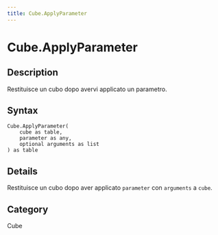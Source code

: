 ```yaml
---
title: Cube.ApplyParameter
---
```


# Cube.ApplyParameter


## Description

Restituisce un cubo dopo avervi applicato un parametro.


## Syntax

```powerquery
Cube.ApplyParameter(
    cube as table,
    parameter as any,
    optional arguments as list
) as table
```


## Details

Restituisce un cubo dopo aver applicato <code>parameter</code> con <code>arguments</code> a <code>cube</code>.



## Category
Cube

